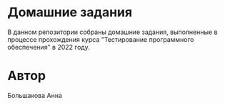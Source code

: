 # Домашние задания

В данном репозитории собраны домашние задания, выполненные в процессе 
прохождения курса "Тестирование программного обеспечения" в 2022 году.

# Автор

Большакова Анна